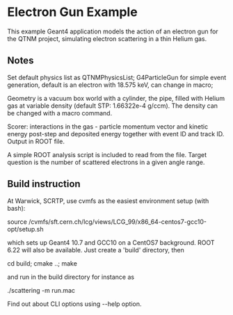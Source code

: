 # Electron Gun Example

This example Geant4 application models the action of an electron gun 
for the QTNM project, simulating electron scattering in a thin Helium gas.

## Notes 

Set default physics list as QTNMPhysicsList; G4ParticleGun for simple event generation,
default is an electron with 18.575 keV, can change in macro; 

Geometry is a vacuum box world with a cylinder, the pipe, filled with Helium gas at variable density (default STP: 1.66322e-4 g/ccm). 
The density can be changed with a macro command.

Scorer: interactions in the gas - particle momentum vector and kinetic energy post-step and deposited energy together
with event ID and track ID. Output in ROOT file.

A simple ROOT analysis script is included to read from the file. Target question is the number of scattered 
electrons in a given angle range.

## Build instruction

At Warwick, SCRTP, use cvmfs as the easiest environment setup (with bash):

source /cvmfs/sft.cern.ch/lcg/views/LCG_99/x86_64-centos7-gcc10-opt/setup.sh

which sets up Geant4 10.7 and GCC10 on a CentOS7 background. ROOT 6.22 will also be available. Just create a 'build' 
directory, then 

cd build; cmake ..; make

and run in the build directory for instance as 

./scattering -m run.mac

Find out about CLI options using --help option.
